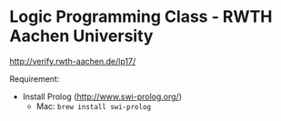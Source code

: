 # Logic Programming Class - RWTH Aachen University

http://verify.rwth-aachen.de/lp17/

Requirement:
- Install Prolog (http://www.swi-prolog.org/)
  - Mac: `brew install swi-prolog`
